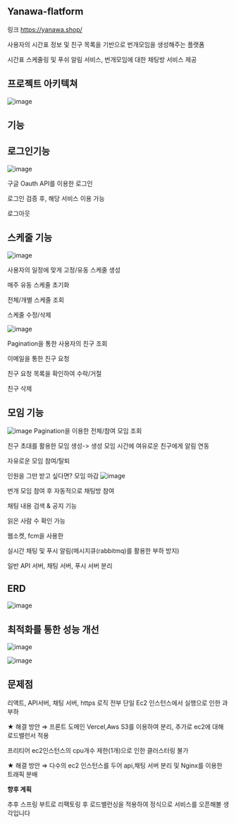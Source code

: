 
Yanawa-flatform
-
링크 https://yanawa.shop/

사용자의 시간표 정보 및 친구 목록을 기반으로  번개모임을 생성해주는 플랫폼

시간표 스케줄링 및 푸쉬 알림 서비스, 번개모임에 대한 채팅방 서비스 제공





프로젝트 아키텍쳐
-
![image](https://github.com/user-attachments/assets/947d47f2-4469-4c1c-a09c-3d69b4c29ee5)


기능
-
로그인기능
--
![image](https://github.com/user-attachments/assets/c4b0d309-1dca-44b1-8d19-a25399bf2c8c)

구글 Oauth API를 이용한 로그인

로그인 검증 후, 해당 서비스 이용 가능

로그아웃

스케줄 기능
--
![image](https://github.com/user-attachments/assets/8638cd70-3f73-4208-8d57-b24ecb5733a1)

사용자의 일정에 맞게 고정/유동 스케줄 생성

매주 유동 스케줄 초기화

전체/개별 스케줄 조회

스케줄 수정/삭제

![image](https://github.com/user-attachments/assets/b8c88283-e272-44a8-85ef-8f57462c860c)

Pagination을 통한 사용자의 친구 조회 

이메일을 통한 친구 요청

친구  요청 목록을 확인하여 수락/거절

친구 삭제

모임 기능 
--
![image](https://github.com/user-attachments/assets/79345bf1-87d8-47c5-8640-eecef6c117aa)
Pagination을 이용한 전체/참여 모임 조회

친구 초대를 활용한 모임 생성-> 생성 모임 시간에 여유로운 친구에게 알림 연동

자유로운 모임 참여/탈퇴

인원을 그만 받고 싶다면? 모임 마감
![image](https://github.com/user-attachments/assets/2fcbd4b4-914f-40cd-946f-934e80625d12)

번개 모임 참여 후 자동적으로 채팅방 참여


채팅 내용 검색 & 공지 기능

읽은 사람 수 확인 가능

웹소켓, fcm을 사용한 

실시간 채팅 및 푸시 알림(메시지큐(rabbitmq)를 활용한 부하 방지) 

일반 API 서버, 채팅 서버, 푸시 서버 분리

ERD
--
![image](https://github.com/user-attachments/assets/a6305ff6-ac1d-4ad8-9e0d-b04878438add)

최적화를 통한 성능 개선
--
![image](https://github.com/user-attachments/assets/4a34ecc1-3018-4096-b621-4062b1079328)

![image](https://github.com/user-attachments/assets/9834c874-0c1a-4ac7-9cb8-6f0017955fe1)

문제점
--
리액트, API서버, 채팅 서버, https 로직 전부 단일 Ec2 인스턴스에서 실행으로 인한 과부하 

★ 해결 방안 ⇒ 프론트 도메인 Vercel,Aws S3를 이용하여 분리, 추가로 ec2에 대해 로드밸런서  적용

프리티어 ec2인스턴스의 cpu개수 제한(1개)으로 인한 클러스터링 불가 

★ 해결 방안 ⇒ 다수의 ec2 인스턴스를 두어 api,채팅 서버 분리 및 Nginx를 이용한 트래픽 분배

**향후 계획** 

추후 스프링 부트로 리팩토링 후 로드밸런싱을 적용하여 정식으로 서비스를 오픈해볼 생각입니다 


